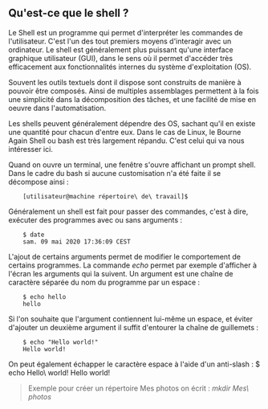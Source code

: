 ## Qu'est-ce que le shell ?

Le Shell est un programme qui permet d'interpréter les commandes de l'utilisateur. C'est l'un des tout premiers moyens
d'interagir avec un ordinateur. Le shell est généralement plus puissant qu'une interface graphique utilisateur (GUI), dans le
sens où il permet d'accéder très efficacement aux fonctionnalités internes du système d'exploitation (OS).

Souvent les outils textuels dont il dispose sont construits de manière à pouvoir être composés. Ainsi de multiples assemblages
permettent à la fois une simplicité dans la décomposition des tâches, et une facilité de mise en oeuvre dans l'automatisation.

Les shells peuvent généralement dépendre des OS, sachant qu'il en existe une quantité pour chacun d'entre eux. Dans le cas de
Linux, le Bourne Again Shell ou bash est très largement répandu. C'est celui qui va nous intéresser ici.

Quand on ouvre un terminal, une fenêtre s'ouvre affichant un prompt shell. Dans le cadre du bash si aucune customisation n'a été
faite il se décompose ainsi :
```bash,ignore
    [utilisateur@machine répertoire\ de\ travail]$
```
Généralement un shell est fait pour passer des commandes, c'est à dire, exécuter des programmes avec ou sans arguments :
```bash,ignore
    $ date
    sam. 09 mai 2020 17:36:09 CEST
```
L'ajout de certains arguments permet de modifier le comportement de certains programmes. La commande *echo* permet par exemple
d'afficher à l'écran les arguments qui la suivent. Un argument est une chaîne de caractère séparée du nom du programme par un
espace :
```bash,ignore
    $ echo hello
    hello
```
Si l'on souhaite que l'argument contiennent lui-même un espace, et éviter d'ajouter un deuxième argument il suffit d'entourer la
chaîne de guillemets :
```bash,ignore
    $ echo "Hello world!"
    Hello world!
```
On peut également échapper le caractère espace à l'aide d'un anti-slash : $ echo Hello\ world!  Hello world!

> Exemple pour créer un répertoire Mes photos on écrit : *mkdir Mes\ photos*
